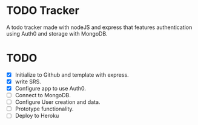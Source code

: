 # TODO Tracker

A todo tracker made with nodeJS and express that features authentication using Auth0 and storage with MongoDB.


# TODO
- [x] Initialize to Github and template with express.
- [x] write SRS.
- [x] Configure app to use Auth0.
- [ ] Connect to MongoDB.
- [ ] Configure User creation and data.
- [ ] Prototype functionality.
- [ ] Deploy to Heroku
